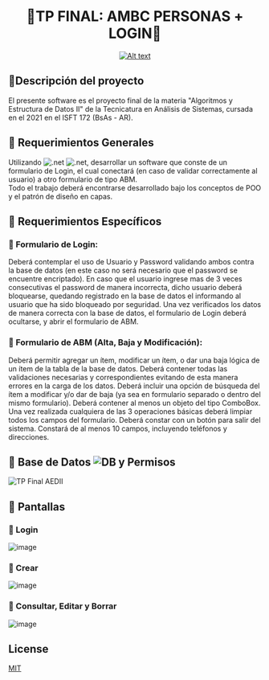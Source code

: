 
<div align="center">


# 🔘TP FINAL: AMBC PERSONAS + LOGIN🔘
[![Alt text](https://user-images.githubusercontent.com/88113403/192348583-b00091f5-4e09-4062-907c-379f3797a8e4.gif)](https://www.youtube.com/watch?v=PLzBp6630lD74aEPzaWNdhsWFnJy07CRuO)

</div>

## 🔵Descripción del proyecto
El presente software es el proyecto final de la materia "Algoritmos y Estructura de Datos II" de la Tecnicatura en Análisis de Sistemas, cursada en el 2021 en el ISFT 172 (BsAs - AR).


## 🔵 Requerimientos Generales

Utilizando ![.net](https://img.shields.io/badge/.NET-Framework-blueviolet) ![.net]( https://img.shields.io/badge/Win-Form-green), desarrollar un software que conste de un formulario de Login, el cual conectará (en caso de validar correctamente al usuario) a otro formulario de tipo ABM.  
Todo el trabajo deberá encontrarse desarrollado bajo los conceptos de POO y el patrón de diseño en capas.  


## 🔵 Requerimientos Específicos

### 🔹 Formulario de Login: 
Deberá contemplar el uso de Usuario y Password validando ambos contra la base de datos (en este caso no será necesario que el password se encuentre encriptado). 
En caso que el usuario ingrese mas de 3 veces consecutivas el password de manera incorrecta, dicho usuario deberá bloquearse, quedando registrado en la base de datos el informando al usuario que ha sido bloqueado por seguridad. 
Una vez verificados los datos de manera correcta con la base de datos, el formulario de Login deberá ocultarse, y abrir el formulario de ABM. 
 
### 🔹 Formulario de ABM (Alta, Baja y Modificación): 
Deberá permitir agregar un ítem, modificar un ítem, o dar una baja lógica de un ítem de la tabla de la base de datos. 
Deberá contener todas las validaciones necesarias y correspondientes evitando de esta manera errores en la carga de los datos. 
Deberá incluir una opción de búsqueda del ítem a modificar y/o dar de baja (ya sea en formulario separado o dentro del mismo formulario). 
Deberá contener al menos un objeto del tipo ComboBox. 
Una vez realizada cualquiera de las 3 operaciones básicas deberá limpiar todos los campos del formulario. 
Deberá constar con un botón para salir del sistema. 
Constará de al menos 10 campos, incluyendo teléfonos y direcciones. 


## 🔵 Base de Datos ![DB](https://img.shields.io/badge/SQL-Server-red) y Permisos
![TP Final AEDII](https://user-images.githubusercontent.com/88113403/192345453-06850045-a5f5-425a-b455-b7a6079739ed.png)

## 🔵 Pantallas
### 🔹 Login
![image](https://user-images.githubusercontent.com/88113403/192342783-1ea255e6-0db4-4533-8589-c1ca8e4ed934.png)
### 🔹 Crear
![image](https://user-images.githubusercontent.com/88113403/192350660-e695de39-5067-450a-a358-3fd404c92d09.png)
### 🔹 Consultar, Editar y Borrar
![image](https://user-images.githubusercontent.com/88113403/192351152-3ae513c6-0050-48c9-8ab7-b23d3edddf0f.png)




## License
[MIT](https://choosealicense.com/licenses/mit/)
